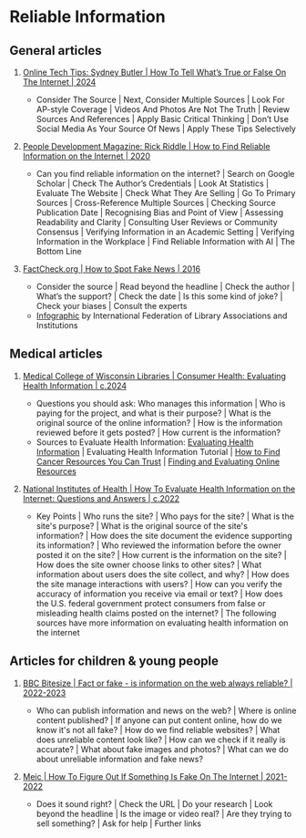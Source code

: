 # Reliable Information


## General articles

1. [Online Tech Tips: Sydney Butler | How To Tell What’s True or False On The Internet | 2024](https://www.online-tech-tips.com/how-to-tell-whats-true-or-false-on-the-internet/)
   - Consider The Source | Next, Consider Multiple Sources |
     Look For AP-style Coverage | Videos And Photos Are Not The Truth |
     Review Sources And References | Apply Basic Critical Thinking |
     Don’t Use Social Media As Your Source Of News | Apply These Tips Selectively

1. [People Development Magazine: Rick Riddle | How to Find Reliable Information on the Internet | 2020](https://peopledevelopmentmagazine.com/2020/12/15/information-internet/)
   - Can you find reliable information on the internet? | Search on Google Scholar |
     Check The Author’s Credentials | Look At Statistics | Evaluate The Website |
     Check What They Are Selling | Go To Primary Sources |
     Cross-Reference Multiple Sources | Checking Source Publication Date |
     Recognising Bias and Point of View | Assessing Readability and Clarity |
     Consulting User Reviews or Community Consensus |
     Verifying Information in an Academic Setting |
     Verifying Information in the Workplace |
     Find Reliable Information with AI | The Bottom Line

1. [FactCheck.org | How to Spot Fake News | 2016](https://www.factcheck.org/2016/11/how-to-spot-fake-news/)
   - Consider the source | Read beyond the headline | Check the author |
     What’s the support? | Check the date | Is this some kind of joke? |
     Check your biases | Consult the experts
   - [Infographic](https://repository.ifla.org/items/c5dbfa34-7d00-47ac-8057-0183a5056438)
     by International Federation of Library Associations and Institutions


## Medical articles

1. [Medical College of Wisconsin Libraries | Consumer Health: Evaluating Health Information | c.2024](https://mcw.libguides.com/c.php?g=544019&p=5749632)
   - Questions you should ask: Who manages this information |
     Who is paying for the project, and what is their purpose? |
     What is the original source of the online information? |
     How is the information reviewed before it gets posted? |
     How current is the information?
   - Sources to Evaluate Health Information:
     [Evaluating Health Information](https://medlineplus.gov/evaluatinghealthinformation.html) |
     Evaluating Health Information Tutorial |
     [How to Find Cancer Resources You Can Trust](https://www.cancer.gov/about-cancer/managing-care/using-trusted-resources) |
     [Finding and Evaluating Online Resources](https://www.nccih.nih.gov/health/finding-and-evaluating-online-resources)

1. [National Institutes of Health | How To Evaluate Health Information on the Internet: Questions and Answers | c.2022](https://ods.od.nih.gov/HealthInformation/How_To_Evaluate_Health_Information_on_the_Internet_Questions_and_Answers.aspx)
   - Key Points | Who runs the site? | Who pays for the site? | What is the site's purpose? |
     What is the original source of the site's information? |
     How does the site document the evidence supporting its information? |
     Who reviewed the information before the owner posted it on the site? |
     How current is the information on the site? |
     How does the site owner choose links to other sites? |
     What information about users does the site collect, and why? |
     How does the site manage interactions with users? |
     How can you verify the accuracy of information you receive via email or text? |
     How does the U.S. federal government protect consumers from false or misleading health claims posted on the internet? |
     The following sources have more information on evaluating health information on the internet


## Articles for children & young people

1. [BBC Bitesize | Fact or fake - is information on the web always reliable? | 2022-2023](https://www.bbc.co.uk/bitesize/articles/zjr8qyc)
   - Who can publish information and news on the web? | Where is online content published? |
     If anyone can put content online, how do we know it's not all fake? | How do we find reliable websites? |
     What does unreliable content look like? | How can we check if it really is accurate? |
     What about fake images and photos? | What can we do about unreliable information and fake news?

1. [Meic | How To Figure Out If Something Is Fake On The Internet | 2021-2022](https://www.meiccymru.org/how-to-figure-out-if-something-is-fake-on-the-internet/)
   - Does it sound right? | Check the URL | Do your research |
     Look beyond the headline | Is the image or video real? |
     Are they trying to sell something? | Ask for help | Further links


